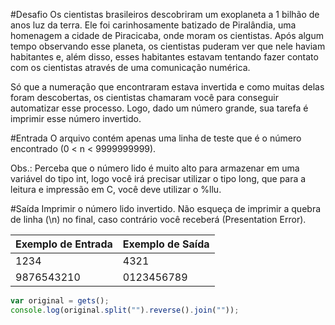 #Desafio
Os cientistas brasileiros descobriram um exoplaneta a 1 bilhão de anos luz da terra. Ele foi carinhosamente batizado de Piralândia, uma homenagem a cidade de Piracicaba, onde moram os cientistas. Após algum tempo observando esse planeta, os cientistas puderam ver que nele haviam habitantes e, além disso, esses habitantes estavam tentando fazer contato com os cientistas através de uma comunicação numérica. 

Só que a numeração que encontraram estava invertida e como muitas delas foram descobertas, os cientistas chamaram você para conseguir automatizar esse processo. Logo, dado um número grande, sua tarefa é imprimir esse número invertido.

#Entrada
O arquivo contém apenas uma linha de teste que é o número encontrado (0 < n < 9999999999).

Obs.: Perceba que o número lido é muito alto para armazenar em uma variável do tipo int, logo você irá precisar utilizar o tipo long, que para a leitura e impressão em C, você deve utilizar o %llu.

#Saída
Imprimir o número lido invertido. Não esqueça de imprimir a quebra de linha (\n) no final, caso contrário você receberá (Presentation Error).

 
Exemplo de Entrada	| Exemplo de Saída
---|---
1234 | 4321
9876543210 | 0123456789


````javascript
var original = gets();
console.log(original.split("").reverse().join(""));

````